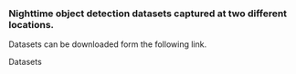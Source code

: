 ### Nighttime object detection datasets captured at two different locations.

Datasets can be downloaded form the following link.

Datasets
